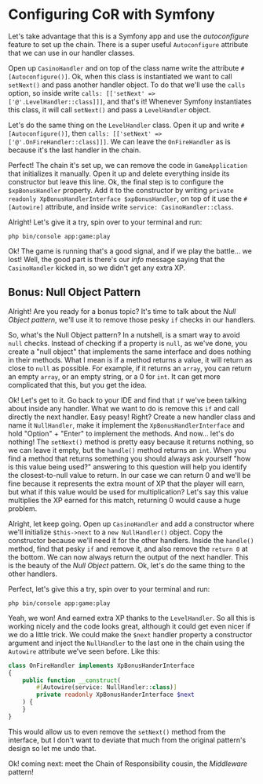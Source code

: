 # Configuring CoR with Symfony

Let's take advantage that this is a Symfony app and use the *autoconfigure* feature
to set up the chain. There is a super useful `Autoconfigure` attribute that we can use
in our handler classes.

Open up `CasinoHandler` and on top of the class name write the attribute `#[Autoconfigure()]`.
Ok, when this class is instantiated we want to call `setNext()` and pass another
handler object. To do that we'll use the `calls` option, so inside write
`calls: [['setNext' => ['@'.LevelHandler::class]]]`, and that's it! Whenever Symfony
instantiates this class, it will call `setNext()` and pass a `LevelHandler` object.

Let's do the same thing on the `LevelHandler` class. Open it up and
write `#[Autoconfigure()]`, then `calls: [['setNext' => ['@'.OnFireHandler::class]]]`.
We can leave the `OnFireHandler` as is because it's the last handler in the chain.

Perfect! The chain it's set up, we can remove the code in `GameApplication` that initializes it
manually. Open it up and delete everything inside its constructor but leave this line.
Ok, the final step is to configure the `$xpBonusHandler` property. Add it to the constructor
by writing `private readonly XpBonusHandlerInterface $xpBonusHandler`, on top of it
use the `#[Autowire]` attribute, and inside write `service: CasinoHandler::class`.

Alright! Let's give it a try, spin over to your terminal and run:

```terminal
php bin/console app:game:play
```

Ok! The game is running that's a good signal, and if we play the battle... we lost!
Well, the good part is there's our *info* message saying that the `CasinoHandler`
kicked in, so we didn't get any extra XP.

## Bonus: Null Object Pattern

Alright! Are you ready for a bonus topic? It's time to talk about the *Null Object pattern*,
we'll use it to remove those pesky `if` checks in our handlers.

So, what's the Null Object pattern? In a nutshell, is a smart way to avoid `null` checks.
Instead of checking if a property is `null`, as we've done, you create a "null object"
that implements the same interface and does nothing in their methods. What I mean is if
a method returns a value, it will return as close to `null` as possible. For example,
if it returns an `array`, you can return an empty `array`, or an empty string, or a 0 for `int`.
It can get more complicated that this, but you get the idea.

Ok! Let's get to it. Go back to your IDE and find that `if` we've been talking about
inside any handler. What we want to do is remove this `if` and call directly the next handler.
Easy peasy! Right? Create a new handler class and name it `NullHandler`, make it
implement the `XpBonusHandlerInterface` and hold "Option" + "Enter" to implement the methods.
And now... let's do nothing! The `setNext()` method is pretty easy
because it returns nothing, so we can leave it empty, but the `handle()` method
returns an `int`. When you find a method that returns something you should always
ask yourself "how is this value being used?" answering to this question will help
you identify the closest-to-null value to return. In our case we can return 0
and we'll be fine because it represents the extra mount of XP that the player will earn,
but what if this value would be used for multiplication? Let's say this value multiplies
the XP earned for this match, returning 0 would cause a huge problem.

Alright, let keep going. Open up `CasinoHandler` and add a constructor where we'll
initialize `$this->next` to a `new NullHandler()` object. Copy the constructor because
we'll need it for the other handlers. Inside the `handle()` method, find that pesky `if`
and remove it, and also remove the `return 0` at the bottom. We can now always return the
output of the next handler. This is the beauty of the *Null Object* pattern. Ok, let's
do the same thing to the other handlers.

Perfect, let's give this a try, spin over to your terminal and run:

```terminal
php bin/console app:game:play
```

Yeah, we won! And earned extra XP thanks to the `LevelHandler`. So all this is working
nicely and the code looks great, although it could get even nicer if we do a little trick.
We could make the `$next` handler property a constructor argument and inject the `NullHandler`
to the last one in the chain using the `Autowire` attribute we've seen before.
Like this:

```php
class OnFireHandler implements XpBonusHanderInterface
{
    public function __construct(
        #[Autowire(service: NullHandler::class)]
        private readonly XpBonusHanderInterface $next
    ) {
    }
}
```

This would allow us to even remove the `setNext()` method from the interface,
but I don't want to deviate that much from the original pattern's design so let me
undo that.

Ok! coming next: meet the Chain of Responsibility cousin, the *Middleware* pattern!
